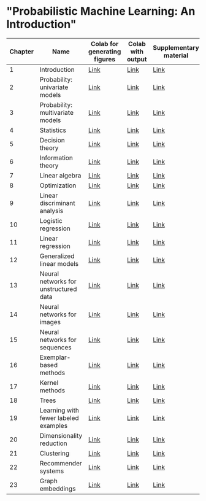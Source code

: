 # "Probabilistic Machine Learning: An Introduction"

|Chapter|Name|Colab for generating figures|Colab with output|Supplementary material|
-|-|-|-|-
|1|Introduction|[Link](https://colab.research.google.com/github/probml/pml-book/blob/master/pml1/figure_notebooks/chapter1_introduction_figures.ipynb)|[Link](https://colab.research.google.com/github/probml/pml-book/blob/master/pml1/figure_notebooks/chapter1_introduction_figures_output.ipynb)|[Link](https://colab.research.google.com/github/probml/pml-book/blob/master/pml1/supplements/chap1.md)|
|2|Probability: univariate models|[Link](https://colab.research.google.com/github/probml/pml-book/blob/master/pml1/figure_notebooks/chapter2_probability_univariate_models_figures.ipynb)|[Link](https://colab.research.google.com/github/probml/pml-book/blob/master/pml1/figure_notebooks/chapter2_probability_univariate_models_figures_output.ipynb)|[Link](https://colab.research.google.com/github/probml/pml-book/blob/master/pml1/supplements/chap2.md)|
|3|Probability: multivariate models|[Link](https://colab.research.google.com/github/probml/pml-book/blob/master/pml1/figure_notebooks/chapter3_probability_multivariate_models_figures.ipynb)|[Link](https://colab.research.google.com/github/probml/pml-book/blob/master/pml1/figure_notebooks/chapter3_probability_multivariate_models_figures_output.ipynb)|[Link](https://colab.research.google.com/github/probml/pml-book/blob/master/pml1/supplements/chap3.md)|
|4|Statistics|[Link](https://colab.research.google.com/github/probml/pml-book/blob/master/pml1/figure_notebooks/chapter4_statistics_figures.ipynb)|[Link](https://colab.research.google.com/github/probml/pml-book/blob/master/pml1/figure_notebooks/chapter4_statistics_figures_output.ipynb)|[Link](https://colab.research.google.com/github/probml/pml-book/blob/master/pml1/supplements/chap4.md)|
|5|Decision theory|[Link](https://colab.research.google.com/github/probml/pml-book/blob/master/pml1/figure_notebooks/chapter5_decision_theory_figures.ipynb)|[Link](https://colab.research.google.com/github/probml/pml-book/blob/master/pml1/figure_notebooks/chapter5_decision_theory_figures_output.ipynb)|[Link](https://colab.research.google.com/github/probml/pml-book/blob/master/pml1/supplements/chap5.md)|
|6|Information theory|[Link](https://colab.research.google.com/github/probml/pml-book/blob/master/pml1/figure_notebooks/chapter6_information_theory_figures.ipynb)|[Link](https://colab.research.google.com/github/probml/pml-book/blob/master/pml1/figure_notebooks/chapter6_information_theory_figures_output.ipynb)|[Link](https://colab.research.google.com/github/probml/pml-book/blob/master/pml1/supplements/chap6.md)|
|7|Linear algebra|[Link](https://colab.research.google.com/github/probml/pml-book/blob/master/pml1/figure_notebooks/chapter7_linear_algebra_figures.ipynb)|[Link](https://colab.research.google.com/github/probml/pml-book/blob/master/pml1/figure_notebooks/chapter7_linear_algebra_figures_output.ipynb)|[Link](https://colab.research.google.com/github/probml/pml-book/blob/master/pml1/supplements/chap7.md)|
|8|Optimization|[Link](https://colab.research.google.com/github/probml/pml-book/blob/master/pml1/figure_notebooks/chapter8_optimization_figures.ipynb)|[Link](https://colab.research.google.com/github/probml/pml-book/blob/master/pml1/figure_notebooks/chapter8_optimization_figures_output.ipynb)|[Link](https://colab.research.google.com/github/probml/pml-book/blob/master/pml1/supplements/chap8.md)|
|9|Linear discriminant analysis|[Link](https://colab.research.google.com/github/probml/pml-book/blob/master/pml1/figure_notebooks/chapter9_linear_discriminant_analysis_figures.ipynb)|[Link](https://colab.research.google.com/github/probml/pml-book/blob/master/pml1/figure_notebooks/chapter9_linear_discriminant_analysis_figures_output.ipynb)|[Link](https://colab.research.google.com/github/probml/pml-book/blob/master/pml1/supplements/chap9.md)|
|10|Logistic regression|[Link](https://colab.research.google.com/github/probml/pml-book/blob/master/pml1/figure_notebooks/chapter10_logistic_regression_figures.ipynb)|[Link](https://colab.research.google.com/github/probml/pml-book/blob/master/pml1/figure_notebooks/chapter10_logistic_regression_figures_output.ipynb)|[Link](https://colab.research.google.com/github/probml/pml-book/blob/master/pml1/supplements/chap10.md)|
|11|Linear regression|[Link](https://colab.research.google.com/github/probml/pml-book/blob/master/pml1/figure_notebooks/chapter11_linear_regression_figures.ipynb)|[Link](https://colab.research.google.com/github/probml/pml-book/blob/master/pml1/figure_notebooks/chapter11_linear_regression_figures_output.ipynb)|[Link](https://colab.research.google.com/github/probml/pml-book/blob/master/pml1/supplements/chap11.md)|
|12|Generalized linear models|[Link](https://colab.research.google.com/github/probml/pml-book/blob/master/pml1/figure_notebooks/chapter12_generalized_linear_models_figures.ipynb)|[Link](https://colab.research.google.com/github/probml/pml-book/blob/master/pml1/figure_notebooks/chapter12_generalized_linear_models_figures_output.ipynb)|[Link](https://colab.research.google.com/github/probml/pml-book/blob/master/pml1/supplements/chap12.md)|
|13|Neural networks for unstructured data|[Link](https://colab.research.google.com/github/probml/pml-book/blob/master/pml1/figure_notebooks/chapter13_neural_networks_for_unstructured_data_figures.ipynb)|[Link](https://colab.research.google.com/github/probml/pml-book/blob/master/pml1/figure_notebooks/chapter13_neural_networks_for_unstructured_data_figures_output.ipynb)|[Link](https://colab.research.google.com/github/probml/pml-book/blob/master/pml1/supplements/chap13.md)|
|14|Neural networks for images|[Link](https://colab.research.google.com/github/probml/pml-book/blob/master/pml1/figure_notebooks/chapter14_neural_networks_for_images_figures.ipynb)|[Link](https://colab.research.google.com/github/probml/pml-book/blob/master/pml1/figure_notebooks/chapter14_neural_networks_for_images_figures_output.ipynb)|[Link](https://colab.research.google.com/github/probml/pml-book/blob/master/pml1/supplements/chap14.md)|
|15|Neural networks for sequences|[Link](https://colab.research.google.com/github/probml/pml-book/blob/master/pml1/figure_notebooks/chapter15_neural_networks_for_sequences_figures.ipynb)|[Link](https://colab.research.google.com/github/probml/pml-book/blob/master/pml1/figure_notebooks/chapter15_neural_networks_for_sequences_figures_output.ipynb)|[Link](https://colab.research.google.com/github/probml/pml-book/blob/master/pml1/supplements/chap15.md)|
|16|Exemplar-based methods|[Link](https://colab.research.google.com/github/probml/pml-book/blob/master/pml1/figure_notebooks/chapter16_exemplar-based_methods_figures.ipynb)|[Link](https://colab.research.google.com/github/probml/pml-book/blob/master/pml1/figure_notebooks/chapter16_exemplar-based_methods_figures_output.ipynb)|[Link](https://colab.research.google.com/github/probml/pml-book/blob/master/pml1/supplements/chap16.md)|
|17|Kernel methods|[Link](https://colab.research.google.com/github/probml/pml-book/blob/master/pml1/figure_notebooks/chapter17_kernel_methods_figures.ipynb)|[Link](https://colab.research.google.com/github/probml/pml-book/blob/master/pml1/figure_notebooks/chapter17_kernel_methods_figures_output.ipynb)|[Link](https://colab.research.google.com/github/probml/pml-book/blob/master/pml1/supplements/chap17.md)|
|18|Trees|[Link](https://colab.research.google.com/github/probml/pml-book/blob/master/pml1/figure_notebooks/chapter18_trees_figures.ipynb)|[Link](https://colab.research.google.com/github/probml/pml-book/blob/master/pml1/figure_notebooks/chapter18_trees_figures_output.ipynb)|[Link](https://colab.research.google.com/github/probml/pml-book/blob/master/pml1/supplements/chap18.md)|
|19|Learning with fewer labeled examples|[Link](https://colab.research.google.com/github/probml/pml-book/blob/master/pml1/figure_notebooks/chapter19_learning_with_fewer_labeled_examples_figures.ipynb)|[Link](https://colab.research.google.com/github/probml/pml-book/blob/master/pml1/figure_notebooks/chapter19_learning_with_fewer_labeled_examples_figures_output.ipynb)|[Link](https://colab.research.google.com/github/probml/pml-book/blob/master/pml1/supplements/chap19.md)|
|20|Dimensionality reduction|[Link](https://colab.research.google.com/github/probml/pml-book/blob/master/pml1/figure_notebooks/chapter20_dimensionality_reduction_figures.ipynb)|[Link](https://colab.research.google.com/github/probml/pml-book/blob/master/pml1/figure_notebooks/chapter20_dimensionality_reduction_figures_output.ipynb)|[Link](https://colab.research.google.com/github/probml/pml-book/blob/master/pml1/supplements/chap20.md)|
|21|Clustering|[Link](https://colab.research.google.com/github/probml/pml-book/blob/master/pml1/figure_notebooks/chapter21_clustering_figures.ipynb)|[Link](https://colab.research.google.com/github/probml/pml-book/blob/master/pml1/figure_notebooks/chapter21_clustering_figures_output.ipynb)|[Link](https://colab.research.google.com/github/probml/pml-book/blob/master/pml1/supplements/chap21.md)|
|22|Recommender systems|[Link](https://colab.research.google.com/github/probml/pml-book/blob/master/pml1/figure_notebooks/chapter22_recommender_systems_figures.ipynb)|[Link](https://colab.research.google.com/github/probml/pml-book/blob/master/pml1/figure_notebooks/chapter22_recommender_systems_figures_output.ipynb)|[Link](https://colab.research.google.com/github/probml/pml-book/blob/master/pml1/supplements/chap22.md)|
|23|Graph embeddings|[Link](https://colab.research.google.com/github/probml/pml-book/blob/master/pml1/figure_notebooks/chapter23_graph_embeddings_figures.ipynb)|[Link](https://colab.research.google.com/github/probml/pml-book/blob/master/pml1/figure_notebooks/chapter23_graph_embeddings_figures_output.ipynb)|[Link](https://colab.research.google.com/github/probml/pml-book/blob/master/pml1/supplements/chap23.md)|